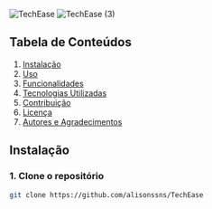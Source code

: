 ![TechEase](https://github.com/user-attachments/assets/66578ec8-4171-4a6e-b227-bc543e2accdb)
![TechEase (3)](https://github.com/user-attachments/assets/10c5d99a-50f7-4796-893c-2b07f364fccc)

## Tabela de Conteúdos

1. [Instalação](#instalação)
2. [Uso](#uso)
3. [Funcionalidades](#funcionalidades)
4. [Tecnologias Utilizadas](#tecnologias-utilizadas)
5. [Contribuição](#contribuição)
6. [Licença](#licença)
7. [Autores e Agradecimentos](#autores-e-agradecimentos)

## Instalação

### 1. Clone o repositório

```bash
git clone https://github.com/alisonssns/TechEase
